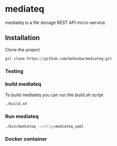 # mediateq

mediateq is a file storage REST API micro-service.

## Installation

Clone the project

```bash
git clone https://github.com/behouba/mediateq.git
```

### Testing

### build mediateq

To build mediateq you can run the build.sh script

```bash
./build.sh
```

### Run mediateq

```bash
./bin/mediateq -config=mediateq.yaml
```

### Docker container
